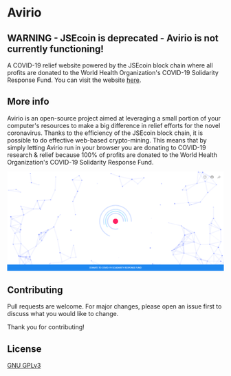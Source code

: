 # Avirio

## WARNING - JSEcoin is deprecated - Avirio is not currently functioning!

A COVID-19 relief website powered by the JSEcoin block chain where all profits are donated to the World Health Organization's COVID-19 Solidarity Response Fund. You can visit the website [here](https://iandraves.github.io/Avirio).

## More info

Avirio is an open-source project aimed at leveraging a small portion of your computer's resources to make a big difference in relief efforts for the novel coronavirus. Thanks to the efficiency of the JSEcoin block chain, it is possible to do effective web-based crypto-mining. This means that by simply letting Avirio run in your browser you are donating to COVID-19 research & relief because 100% of profits are donated to the World Health Organization's COVID-19 Solidarity Response Fund.


![Screenshot of webpage](img/screenshot.png)

## Contributing
Pull requests are welcome. For major changes, please open an issue first to discuss what you would like to change.

Thank you for contributing!

## License
[GNU GPLv3](https://choosealicense.com/licenses/gpl-3.0/)
